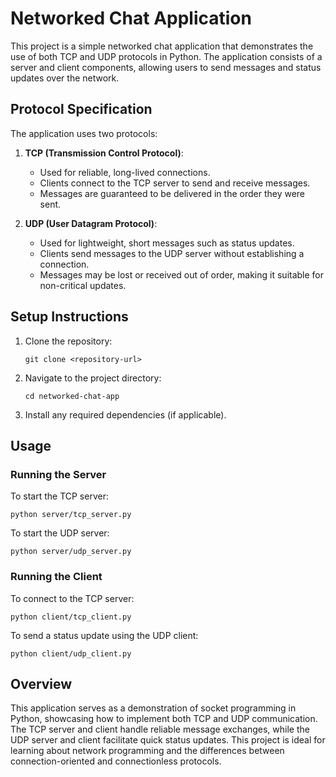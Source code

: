 # Networked Chat Application

This project is a simple networked chat application that demonstrates the use of both TCP and UDP protocols in Python. The application consists of a server and client components, allowing users to send messages and status updates over the network.

## Protocol Specification

The application uses two protocols:

1. **TCP (Transmission Control Protocol)**: 
   - Used for reliable, long-lived connections.
   - Clients connect to the TCP server to send and receive messages.
   - Messages are guaranteed to be delivered in the order they were sent.

2. **UDP (User Datagram Protocol)**: 
   - Used for lightweight, short messages such as status updates.
   - Clients send messages to the UDP server without establishing a connection.
   - Messages may be lost or received out of order, making it suitable for non-critical updates.

## Setup Instructions

1. Clone the repository:
   ```
   git clone <repository-url>
   ```

2. Navigate to the project directory:
   ```
   cd networked-chat-app
   ```

3. Install any required dependencies (if applicable).

## Usage

### Running the Server

To start the TCP server:
```
python server/tcp_server.py
```

To start the UDP server:
```
python server/udp_server.py
```

### Running the Client

To connect to the TCP server:
```
python client/tcp_client.py
```

To send a status update using the UDP client:
```
python client/udp_client.py
```

## Overview

This application serves as a demonstration of socket programming in Python, showcasing how to implement both TCP and UDP communication. The TCP server and client handle reliable message exchanges, while the UDP server and client facilitate quick status updates. This project is ideal for learning about network programming and the differences between connection-oriented and connectionless protocols.